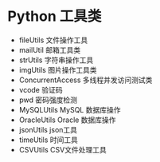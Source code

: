 # Python 工具类
- fileUtils 文件操作工具
- mailUtil 邮箱工具类
- strUtils 字符串操作工具
- imgUtils 图片操作工具类
- ConcurrentAccess 多线程并发访问测试类
- vcode 验证码
- pwd 密码强度检测
- MySQLUtils MySQL 数据库操作
- OracleUtils Oracle 数据库操作
- jsonUtils json工具
- timeUtils 时间工具
- CSVUtils CSV文件处理工具